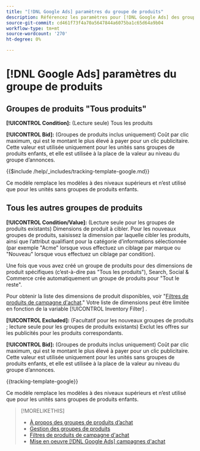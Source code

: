 ```yaml
---
title: "[!DNL Google Ads] paramètres du groupe de produits"
description: Référencez les paramètres pour [!DNL Google Ads] des groupes de produits d’achat.
source-git-commit: cd461f73f4a70a5647844a6075ba1c65d64a9b04
workflow-type: tm+mt
source-wordcount: '270'
ht-degree: 0%

---
```


# [!DNL Google Ads] paramètres du groupe de produits

## Groupes de produits &quot;Tous produits&quot;

**[!UICONTROL Condition]:** (Lecture seule) Tous les produits

**[!UICONTROL Bid]:** (Groupes de produits inclus uniquement) Coût par clic maximum, qui est le montant le plus élevé à payer pour un clic publicitaire. Cette valeur est utilisée uniquement pour les unités sans groupes de produits enfants, et elle est utilisée à la place de la valeur au niveau du groupe d’annonces.

<!-- **[!UICONTROL Tracking Template]:** -->

{{$include /help/_includes/tracking-template-google.md}}

Ce modèle remplace les modèles à des niveaux supérieurs et n’est utilisé que pour les unités sans groupes de produits enfants.

## Tous les autres groupes de produits

**[!UICONTROL Condition/Value]:** (Lecture seule pour les groupes de produits existants) Dimensions de produit à cibler. Pour les nouveaux groupes de produits, saisissez la dimension par laquelle cibler les produits, ainsi que l’attribut qualifiant pour la catégorie d’informations sélectionnée (par exemple &quot;Acme&quot; lorsque vous effectuez un ciblage par marque ou &quot;Nouveau&quot; lorsque vous effectuez un ciblage par condition).

Une fois que vous avez créé un groupe de produits pour des dimensions de produit spécifiques (c’est-à-dire pas &quot;Tous les produits&quot;), Search, Social &amp; Commerce crée automatiquement un groupe de produits pour &quot;Tout le reste&quot;.

Pour obtenir la liste des dimensions de produit disponibles, voir &quot;[Filtres de produits de campagne d&#39;achat](/help/search-social-commerce/campaign-management/campaigns/shopping-campaign-product-filters.md).&quot; Votre liste de dimensions peut être limitée en fonction de la variable [!UICONTROL Inventory Filter] .

**[!UICONTROL Excluded]:** (Facultatif pour les nouveaux groupes de produits ; lecture seule pour les groupes de produits existants) Exclut les offres sur les publicités pour les produits correspondants.

**[!UICONTROL Bid]:** (Groupes de produits inclus uniquement) Coût par clic maximum, qui est le montant le plus élevé à payer pour un clic publicitaire. Cette valeur est utilisée uniquement pour les unités sans groupes de produits enfants, et elle est utilisée à la place de la valeur au niveau du groupe d’annonces.

<!-- **[!UICONTROL Tracking Template]:** -->

<!-- ExL can't handle the same include twice in the same file, so using a snippet for the second occurrence.

{{$include /help/_includes/tracking-template-google.md}}
-->

{{tracking-template-google}}

Ce modèle remplace les modèles à des niveaux supérieurs et n’est utilisé que pour les unités sans groupes de produits enfants.

>[!MORELIKETHIS]
>
>* [À propos des groupes de produits d’achat](product-group-about.md)
>* [Gestion des groupes de produits](product-group-manage.md)
>* [Filtres de produits de campagne d&#39;achat](/help/search-social-commerce/campaign-management/campaigns/shopping-campaign-product-filters.md)
>* [Mise en oeuvre [!DNL Google Ads] campagnes d&#39;achat](/help/search-social-commerce/campaign-management/special-campaign-types/google-shopping-campaigns.md)

